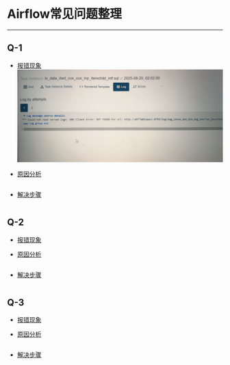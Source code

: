 
# Airflow常见问题整理

---

## Q-1
- [报错现象]() </br>
  ![img](imgs/28362484378.png) </br>

- [原因分析]() </br>
```.text

```

- [解决步骤]() </br>
```.text

```

## Q-2
- [报错现象]() </br>


- [原因分析]() </br>
```.text

```

- [解决步骤]() </br>
```.text

```


## Q-3
- [报错现象]() </br>


- [原因分析]() </br>
```.text

```

- [解决步骤]() </br>
```.text

```